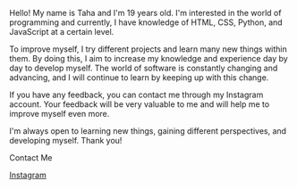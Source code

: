 Hello! My name is Taha and I'm 19 years old. I'm interested in the world of programming and currently, I have knowledge of HTML, CSS, Python, and JavaScript at a certain level.

To improve myself, I try different projects and learn many new things within them. By doing this, I aim to increase my knowledge and experience day by day to develop myself. The world of software is constantly changing and advancing, and I will continue to learn by keeping up with this change.

If you have any feedback, you can contact me through my Instagram account. Your feedback will be very valuable to me and will help me to improve myself even more.

I'm always open to learning new things, gaining different perspectives, and developing myself. Thank you!

Contact Me

  <a href="(https://instagram.com/mtaha_1907?igshid=YmMyMTA2M2Y=)">Instagram</a>
